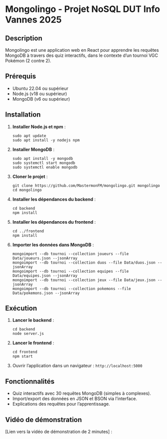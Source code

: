 # Mongolingo - Projet NoSQL DUT Info Vannes 2025

## Description
Mongolingo est une application web en React pour apprendre les requêtes MongoDB à travers des quiz interactifs, dans le contexte d’un tournoi VGC Pokémon (2 contre 2).

## Prérequis
- Ubuntu 22.04 ou supérieur
- Node.js (v18 ou supérieur)
- MongoDB (v6 ou supérieur)

## Installation
1. **Installer Node.js et npm** :
   ```
   sudo apt update
   sudo apt install -y nodejs npm
   ```

2. **Installer MongoDB** :
   ```
   sudo apt install -y mongodb
   sudo systemctl start mongodb
   sudo systemctl enable mongodb
   ```

3. **Cloner le projet** :
   ```
   git clone https://github.com/MastermonFM/mongolingo.git mongolingo
   cd mongolingo
   ```

4. **Installer les dépendances du backend** :
   ```
   cd backend
   npm install
   ```

5. **Installer les dépendances du frontend** :
   ```
   cd ../frontend
   npm install
   ```

6. **Importer les données dans MongoDB** :
   ```
   mongoimport --db tournoi --collection joueurs --file Data/joueurs.json --jsonArray
   mongoimport --db tournoi --collection duos --file Data/duos.json --jsonArray
   mongoimport --db tournoi --collection equipes --file Data/equipes.json --jsonArray
   mongoimport --db tournoi --collection jeux --file Data/jeux.json --jsonArray
   mongoimport --db tournoi --collection pokemons --file Data/pokemons.json --jsonArray
   ```

## Exécution
1. **Lancer le backend** :
   ```
   cd backend
   node server.js
   ```

2. **Lancer le frontend** :
   ```
   cd frontend
   npm start
   ```

3. Ouvrir l’application dans un navigateur : `http://localhost:5000`

## Fonctionnalités
- Quiz interactifs avec 30 requêtes MongoDB (simples à complexes).
- Import/export des données en JSON et BSON via l’interface.
- Explications des requêtes pour l’apprentissage.

## Vidéo de démonstration
[Lien vers la vidéo de démonstration de 2 minutes] : 
